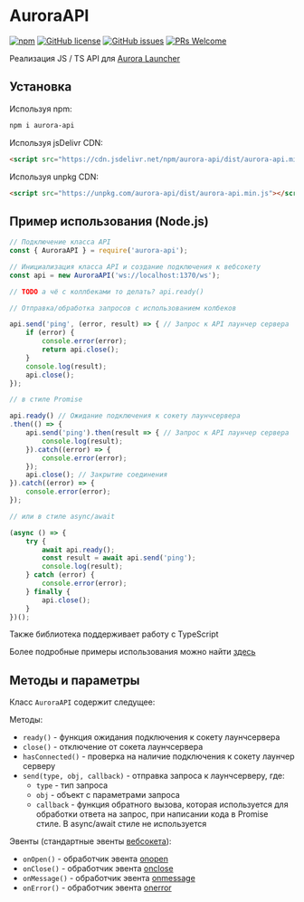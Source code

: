 # AuroraAPI

[![npm](https://img.shields.io/npm/v/aurora-api?style=flat-square)](https://www.npmjs.com/package/aurora-api)
[![GitHub license](https://img.shields.io/github/license/AuroraTeam/AuroraAPI?style=flat-square)](https://github.com/AuroraTeam/AuroraAPI/blob/master/LICENSE)
[![GitHub issues](https://img.shields.io/github/issues/AuroraTeam/AuroraAPI?style=flat-square)](https://github.com/AuroraTeam/AuroraAPI/issues)
[![PRs Welcome](https://img.shields.io/badge/PRs-welcome-brightgreen.svg?style=flat-square)](http://makeapullrequest.com)

Реализация JS / TS API для [Aurora Launcher](https://github.com/AuroraTeam/Launcher)

## Установка

Используя npm:

```bash
npm i aurora-api
```

Используя jsDelivr CDN:

```html
<script src="https://cdn.jsdelivr.net/npm/aurora-api/dist/aurora-api.min.js"></script>
```

Используя unpkg CDN:

```html
<script src="https://unpkg.com/aurora-api/dist/aurora-api.min.js"></script>
```

## Пример использования (Node.js)

```js
// Подключение класса API
const { AuroraAPI } = require('aurora-api');

// Инициализация класса API и создание подключения к вебсокету
const api = new AuroraAPI('ws://localhost:1370/ws');

// TODO а чё с коллбеками то делать? api.ready()

// Отправка/обработка запросов с использованием колбеков

api.send('ping', (error, result) => { // Запрос к API лаунчер сервера
    if (error) {
        console.error(error);
        return api.close();
    }
    console.log(result);
    api.close();
});

// в стиле Promise

api.ready() // Ожидание подключения к сокету лаунчсервера
.then(() => {
    api.send('ping').then(result => { // Запрос к API лаунчер сервера
        console.log(result);
    }).catch((error) => {
        console.error(error);
    });
    api.close(); // Закрытие соединения
}).catch((error) => {
    console.error(error);
});

// или в стиле async/await

(async () => {
    try {
        await api.ready();
        const result = await api.send('ping');
        console.log(result);
    } catch (error) {
        console.error(error);
    } finally {
        api.close();
    }
})();
```

Также библиотека поддерживает работу с TypeScript

Более подробные примеры использования можно найти [здесь](https://github.com/AuroraTeam/AuroraAPI/tree/master/example)

## Методы и параметры

Класс `AuroraAPI` содержит следущее:

Методы:

-   `ready()` - функция ожидания подключения к сокету лаунчсервера
-   `close()` - отключение от сокета лаунчсервера
-   `hasConnected()` - проверка на наличие подключения к сокету лаунчер серверу
-   `send(type, obj, callback)` - отправка запроса к лаунчсерверу, где:
    -   `type` - тип запроса
    -   `obj` - объект с параметрами запроса
    -   `callback` - функция обратного вызова, которая используется для обработки ответа на запрос, при написании кода в Promise стиле. В async/await стиле не используется

Эвенты (стандартные эвенты [вебсокета](https://developer.mozilla.org/en-US/docs/Web/API/WebSocket)):

-   `onOpen()` - обработчик эвента [onopen](https://developer.mozilla.org/en-US/docs/Web/API/WebSocket/onopen)
-   `onClose()` - обработчик эвента [onclose](https://developer.mozilla.org/en-US/docs/Web/API/WebSocket/onclose)
-   `onMessage()` - обработчик эвента [onmessage](https://developer.mozilla.org/en-US/docs/Web/API/WebSocket/onmessage)
-   `onError()` - обработчик эвента [onerror](https://developer.mozilla.org/en-US/docs/Web/API/WebSocket/onerror)
